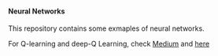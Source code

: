 #### Neural Networks

This repository contains some exmaples of neural networks. 

For Q-learning and deep-Q Learning, check [Medium](https://medium.freecodecamp.org/an-introduction-to-deep-q-learning-lets-play-doom-54d02d8017d8) 
and  [here](https://leonardoaraujosantos.gitbooks.io/artificial-inteligence/content/deep_q_learning.html)
